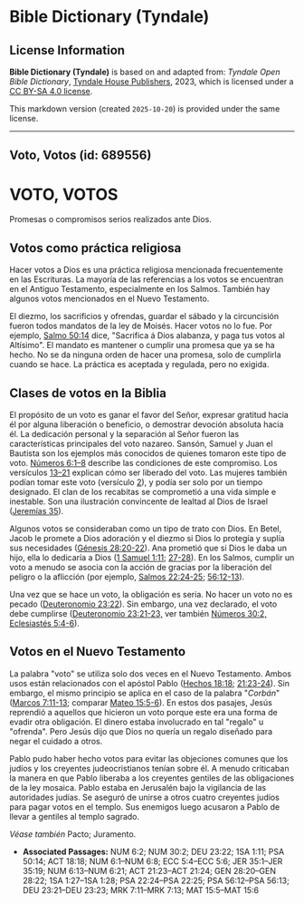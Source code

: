 # Bible Dictionary (Tyndale)

## License Information

**Bible Dictionary (Tyndale)** is based on and adapted from: _Tyndale Open Bible Dictionary_, [Tyndale House Publishers](https://tyndaleopenresources.com/), 2023, which is licensed under a [CC BY-SA 4.0 license](https://creativecommons.org/licenses/by-sa/4.0/legalcode.en).

This markdown version (created `2025-10-20`) is provided under the same license.



--------------------------------

## Voto, Votos (id: 689556)

VOTO, VOTOS
===========

Promesas o compromisos serios realizados ante Dios.

Votos como práctica religiosa
-----------------------------

Hacer votos a Dios es una práctica religiosa mencionada frecuentemente en las Escrituras. La mayoría de las referencias a los votos se encuentran en el Antiguo Testamento, especialmente en los Salmos. También hay algunos votos mencionados en el Nuevo Testamento.

El diezmo, los sacrificios y ofrendas, guardar el sábado y la circuncisión fueron todos mandatos de la ley de Moisés. Hacer votos no lo fue. Por ejemplo, [Salmo 50:14](https://ref.ly/Ps50:14) dice, "Sacrifica á Dios alabanza, y paga tus votos al Altísimo". El mandato es mantener o cumplir una promesa que ya se ha hecho. No se da ninguna orden de hacer una promesa, solo de cumplirla cuando se hace. La práctica es aceptada y regulada, pero no exigida.

Clases de votos en la Biblia
----------------------------

El propósito de un voto es ganar el favor del Señor, expresar gratitud hacia él por alguna liberación o beneficio, o demostrar devoción absoluta hacia él. La dedicación personal y la separación al Señor fueron las características principales del voto nazareo. Sansón, Samuel y Juan el Bautista son los ejemplos más conocidos de quienes tomaron este tipo de voto. [Números 6:1–8](https://ref.ly/Num6:1-Num6:8) describe las condiciones de este compromiso. Los versículos [13–21](https://ref.ly/Num6:13-Num6:21) explican cómo ser liberado del voto. Las mujeres también podían tomar este voto (versículo [2](https://ref.ly/Num6:2)), y podía ser solo por un tiempo designado. El clan de los recabitas se comprometió a una vida simple e inestable. Son una ilustración convincente de lealtad al Dios de Israel ([Jeremías 35](https://ref.ly/Jer35:1-Jer35:19)).

Algunos votos se consideraban como un tipo de trato con Dios. En Betel, Jacob le promete a Dios adoración y el diezmo si Dios lo protegía y suplía sus necesidades ([Génesis 28:20](https://ref.ly/Gen28:20-Gen28:22)[\-](https://ref.ly/Num6:13-Num6:21)[22](https://ref.ly/Gen28:20-Gen28:22)). Ana prometió que si Dios le daba un hijo, ella lo dedicaría a Dios ([1 Samuel 1:11](https://ref.ly/1Sam1:11,1Sam1:27-1Sam1:28); [27](https://ref.ly/1Sam1:11,1Sam1:27-1Sam1:28)[\-](https://ref.ly/Num6:13-Num6:21)[28](https://ref.ly/1Sam1:11,1Sam1:27-1Sam1:28)). En los Salmos, cumplir un voto a menudo se asocia con la acción de gracias por la liberación del peligro o la aflicción (por ejemplo, [Salmos 22:24](https://ref.ly/Ps22:24-Ps22:25)[\-](https://ref.ly/Num6:13-Num6:21)[25](https://ref.ly/Ps22:24-Ps22:25); [56:12](https://ref.ly/Ps56:12-Ps56:13)[\-](https://ref.ly/Num6:13-Num6:21)[13](https://ref.ly/Ps56:12-Ps56:13)).

Una vez que se hace un voto, la obligación es seria. No hacer un voto no es pecado ([Deuteronomio 23:22](https://ref.ly/Deut23:22)). Sin embargo, una vez declarado, el voto debe cumplirse ([Deuteronomio 23:21](https://ref.ly/Deut23:21-Deut23:23)[\-](https://ref.ly/Num6:13-Num6:21)[23,](https://ref.ly/Deut23:21-Deut23:23) ver también [Números 30:2,](https://ref.ly/Num30:2) [Eclesiastés 5:4](https://ref.ly/Eccl5:4-Eccl5:6)[\-](https://ref.ly/Num6:13-Num6:21)[6](https://ref.ly/Eccl5:4-Eccl5:6)).

Votos en el Nuevo Testamento
----------------------------

La palabra "voto" se utiliza solo dos veces en el Nuevo Testamento. Ambos usos están relacionados con el apóstol Pablo ([Hechos 18:18](https://ref.ly/Acts18:18); [21:23](https://ref.ly/Acts21:23-Acts21:24)[\-](https://ref.ly/Num6:13-Num6:21)[24](https://ref.ly/Acts21:23-Acts21:24)). Sin embargo, el mismo principio se aplica en el caso de la palabra "*Corbán*" ([Marcos 7:11](https://ref.ly/Mark7:11-Mark7:13)[\-](https://ref.ly/Num6:13-Num6:21)[13](https://ref.ly/Mark7:11-Mark7:13); comparar [Mateo 15:5](https://ref.ly/Matt15:5-Matt15:6)[\-](https://ref.ly/Num6:13-Num6:21)[6](https://ref.ly/Matt15:5-Matt15:6)). En estos dos pasajes, Jesús reprendió a aquellos que hicieron un voto porque este era una forma de evadir otra obligación. El dinero estaba involucrado en tal "regalo" u "ofrenda". Pero Jesús dijo que Dios no quería un regalo diseñado para negar el cuidado a otros.

Pablo pudo haber hecho votos para evitar las objeciones comunes que los judíos y los creyentes judeocristianos tenían sobre él. A menudo criticaban la manera en que Pablo liberaba a los creyentes gentiles de las obligaciones de la ley mosaica. Pablo estaba en Jerusalén bajo la vigilancia de las autoridades judías. Se aseguró de unirse a otros cuatro creyentes judíos para pagar votos en el templo. Sus enemigos luego acusaron a Pablo de llevar a gentiles al templo sagrado.

*Véase también* Pacto; Juramento.

* **Associated Passages:** NUM 6:2; NUM 30:2; DEU 23:22; 1SA 1:11; PSA 50:14; ACT 18:18; NUM 6:1–NUM 6:8; ECC 5:4–ECC 5:6; JER 35:1–JER 35:19; NUM 6:13–NUM 6:21; ACT 21:23–ACT 21:24; GEN 28:20–GEN 28:22; 1SA 1:27–1SA 1:28; PSA 22:24–PSA 22:25; PSA 56:12–PSA 56:13; DEU 23:21–DEU 23:23; MRK 7:11–MRK 7:13; MAT 15:5–MAT 15:6

